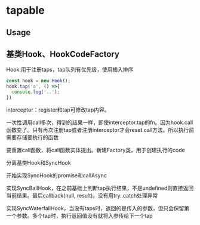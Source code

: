 # tapable


## Usage

## 基类Hook、HookCodeFactory

Hook:用于注册taps，tap队列有优先级，使用插入排序

```js
const hook = new Hook();
hook.tap('a', () =>{
  console.log('..');
})
```

interceptor：register和tap可修改tap内容。

一次性调用call多次，得到的结果一样，即使interceptor.tap的fn。因为hook.call函数变了。只有再次注册tap或者注册interceptor才会reset call方法。所以执行前需要存储要执行的函数

要重置call函数，将call函数实体提出。新建Factory类，用于创建执行的code

分离基类Hook和SyncHook

开始实现SyncHook的promise和callAsync

实现SyncBailHook，在之前基础上判断tap执行结果，不是undefined则直接返回当前结果。最后callback(null, result)。没有用try..catch处理异常

实现SyncWaterfallHook，当没有taps时，返回的是传入的参数，但只会保留第一个参数。多个tap时，执行返回值没有就将入参传给下一个tap


